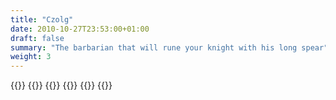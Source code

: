 ```yaml
---
title: "Czolg"
date: 2010-10-27T23:53:00+01:00
draft: false
summary: "The barbarian that will rune your knight with his long spear"
weight: 3
---
```


{{<imageToClickGlobal imgPosition = "left"  Caption = "DALL·E 2022-12-29 23.55.09 - a  bald muscular warrior in heavy suit of armor without a helmet is looking down a dark hallway where wolves are approaching him.png" imagePath = "/img/DALL·E 2022-12-29 23.55.09 - a  bald muscular warrior in heavy suit of armor without a helmet is looking down a dark hallway where wolves are approaching him.png"  width = "60%" >}}
{{<imageToClickGlobal imgPosition = "right"  Caption = "DALL·E 2023-01-01 17.58.13 - a  bald muscular warrior in heavy suit of armor without a helmet has a spear to ward off a evil dire wolf approaching down a dark hallway.png" imagePath = "/img/DALL·E 2023-01-01 17.58.13 - a  bald muscular warrior in heavy suit of armor without a helmet has a spear to ward off a evil dire wolf approaching down a dark hallway.png"  width = "60%" >}}
{{<imageToClickGlobal imgPosition = "left"  Caption = "DALL·E 2022-12-29 23.55.52 - A bald giant warrior in heavy armor without a helmet holds a double wooden door shut outside by leaning his back against the closed doors.png" imagePath = "/img/DALL·E 2022-12-29 23.55.52 - A bald giant warrior in heavy armor without a helmet holds a double wooden door shut outside by leaning his back against the closed doors.png"  width = "60%" >}}
{{<imageToClickGlobal imgPosition = "right"  Caption = "DALL·E 2022-12-29 23.54.28 - a  bald muscular warrior in heavy suit of armor without a helmet is looking down a dark hallway where wolves are approaching him.png" imagePath = "/img/DALL·E 2022-12-29 23.54.28 - a  bald muscular warrior in heavy suit of armor without a helmet is looking down a dark hallway where wolves are approaching him.png"  width = "60%" >}}
{{<imageToClickGlobal imgPosition = "left"  Caption = "DALL·E 2022-12-29 23.55.27 - a  bald muscular warrior in heavy suit of armor without a helmet is using a spear to fend off wolves.png" imagePath = "/img/DALL·E 2022-12-29 23.55.27 - a  bald muscular warrior in heavy suit of armor without a helmet is using a spear to fend off wolves.png"  width = "60%" >}}
{{<imageToClickGlobal imgPosition = "right"  Caption = "DALL·E 2023-01-01 17.53.03 - seeing the back of a bald muscular in armor with a long spear preparing to fight off wolves that approach down a cold dungeon hallway.png" imagePath = "/img/DALL·E 2023-01-01 17.53.03 - seeing the back of a bald muscular in armor with a long spear preparing to fight off wolves that approach down a cold dungeon hallway.png"  width = "60%" >}}


